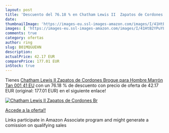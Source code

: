 ```yaml
---
layout: post
title: 'Descuento del 76.18 % en Chatham Lewis II  Zapatos de Cordones Br'
date: 
thumbnailImage: 'https://images-eu.ssl-images-amazon.com/images/I/41HtB2YPuYL._SL200_.jpg'
images: [ 'https://images-eu.ssl-images-amazon.com/images/I/41HtB2YPuYL._SL200_.jpg' ]
comments: true
category: ofertas
author: ring
slug: B01MQGUEHN
description:
actualPrice: 42.17 EUR
comparePrice: 177.01 EUR
inStock: true
---
```


Tienes [Chatham Lewis II  Zapatos de Cordones Brogue para Hombre  Marrón  Tan 001   41 EU](https://www.amazon.es/dp/B01MQGUEHN/?tag=tolees-21) con un 76.18 % de descuento con precio de oferta de 42.17 EUR (original: 177.01 EUR) en el siguiente enlace!

[![Chatham Lewis II  Zapatos de Cordones Br](https://images-eu.ssl-images-amazon.com/images/I/41HtB2YPuYL._SL200_.jpg)](https://www.amazon.es/dp/B01MQGUEHN/?tag=tolees-21)

[Accede a la oferta!!](https://www.amazon.es/dp/B01MQGUEHN/?tag=tolees-21)

Links participate in Amazon Associate program and might generate a comission on qualifying sales


